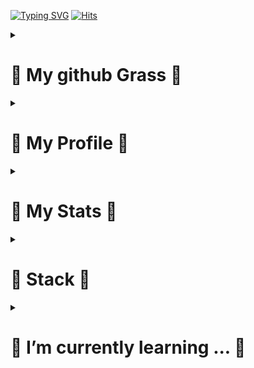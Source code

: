 [![Typing SVG](https://readme-typing-svg.demolab.com?font=Fira+Code&weight=900&size=64&pause=1000&center=true&vCenter=true&width=1000&height=200&lines=Hi%E2%9C%8C%F0%9F%8F%BB+falcons%F0%9F%A6%85)](https://git.io/typing-svg)
[![Hits](https://hits.seeyoufarm.com/api/count/incr/badge.svg?url=https%3A%2F%2Fgithub.com%2Ffalconlee236&count_bg=%230A32E7&title_bg=%23EB0A34&icon=&icon_color=%23E7E7E7&title=hits&edge_flat=false)](https://hits.seeyoufarm.com)  
<details>
  <summary>
    <h1> 🌲 My github Grass 🌲 </h1>
  </summary>
  <img src="./profile-3d-contrib/profile-season-animate.svg">
</details> 

<details>
  <summary>
    <h1> 🤑 My Profile 🤑 </h1>
  </summary>
  <ul>
    <li>중앙대학교 소프트웨어학부 19학번 2019.03.04 ~ now</li>
    <li>대한민국 육군 ROKA 네트워크 21-5기 네트워크 운용 정비병(175101) 2021.03.08 ~ 2022.09.07</li>
    <li>42Seoul 9기 1차 Cadet 2023.03.13 ~ now</li>
    <li>2023 여름방학 PRE Program in Computer Vision Machine Learning Lab 2023.06.30 ~ 2023.08.25</li>
    <li>2023 OSSCA 오픈소스 컨트리뷰션 아카데미 파이토치 및 파이토치라이트닝 문서 한글화 리드멘티 2023.07.08 ~ 2023.10.07</li>
    <li>Google for Devleopers Machine Learning Bootcamp 2023 (4기) 2023.09.01 ~ 2023.11.24</li>
    <li>GDSC 3기 Core Member 2023.09.01 ~ 2024.07</li>
  </ul>  
</details>

<details>
  <summary>
    <h1> 💚 My Stats 💚 </h1>
  </summary>
  <img src="https://github-profile-trophy.vercel.app/?username=falconlee236&theme=algolia&margin-w=10&margin-h=10&row=1&column=8">
  <img src="https://github-readme-stats.vercel.app/api?username=falconlee236&count_private=true&show_icons=true&theme=tokyonight">
  <img src="http://mazassumnida.wtf/api/v2/generate_badge?boj=hermit236">
</details>

<details>
  <summary>
   <h1> 💪 Stack 💪 </h1> 
  </summary>
  <strong>Techs that i've used at least once<br></strong>
  <table>
      <tr>
        <td>&nbsp;</td>
        <th scope="col">Stack</th>
      </tr>
      <tr>
        <th scope="row">Algorithm</th>
        <td align="center">
          <img src="https://img.shields.io/badge/C-A8B9CC?style=flat-square&logo=C&logoColor=white"/>
          <img src="https://img.shields.io/badge/C++-00599C?style=flat-square&logo=C%2B%2B&logoColor=white"/>
          <img src="https://img.shields.io/badge/Codeforces-1F8ACB?style=flat-square&logo=Codeforces&logoColor=white"/>
          <img src="https://img.shields.io/badge/LeetCode-FFA116?style=flat-square&logo=LeetCode&logoColor=white"/>
        </td>
      </tr>
      <tr>
        <th scope="row">Front-End</th>
        <td align="center">
          <img src="https://img.shields.io/badge/HTML5-E34F26?style=flat-square&logo=html5&logoColor=white"/> 
          <img src="https://img.shields.io/badge/CSS3-1572B6?style=flat-square&logo=css3&logoColor=white"/>
          <img src="https://img.shields.io/badge/JavaScript-F7DF1E?style=flat-square&logo=JavaScript&logoColor=black"/>
          <img src="https://img.shields.io/badge/TypeScript-3178C6?style=flat-square&logo=TypeScript&logoColor=white"/>
          <img src="https://img.shields.io/badge/React-61DAFB?style=flat-square&logo=React&logoColor=black"/>
          <img src="https://img.shields.io/badge/Next.js-000000?style=flat-square&logo=Next.js&logoColor=white"/>
          <img src="https://img.shields.io/badge/Redux-764ABC?style=flat-square&logo=Redux&logoColor=white"/>
          <img src="https://img.shields.io/badge/styledComponents-DB7093?style=flat-square&logo=styled-components&logoColor=white"/>
          <img src="https://img.shields.io/badge/tailwindcss-06B6D4?style=flat-square&logo=tailwindcss&logoColor=white"/>
        </td>
      </tr>
      <tr>
        <th scope="row">Back-End</th>
        <td align="center">
          <img src="https://img.shields.io/badge/MySQL-4479A1?style=flat-square&logo=MySQL&logoColor=white"/>
          <img src="https://img.shields.io/badge/Ubuntu-E95420?style=flat-square&logo=Ubuntu&logoColor=white"/>
          <img src="https://img.shields.io/badge/Node.js-339933?style=flat-square&logo=Node.js&logoColor=white"/>
          <img src="https://img.shields.io/badge/Linux-FCC624?style=flat-square&logo=Linux&logoColor=black"/>
        </td>
      </tr>
      <tr>
        <th scope="row">Data Science</th>
        <td align="center">
          <img src="https://img.shields.io/badge/TensorFlow-FF6F00?style=flat-square&logo=TensorFlow&logoColor=white"/>
          <img src="https://img.shields.io/badge/scikit_learn-F7931E?style=flat-square&logo=scikit-learn&logoColor=white"/>
          <img src="https://img.shields.io/badge/Pytorch-EE4C2C?style=flat-square&logo=Pytorch&logoColor=white"/>
          <img src="https://img.shields.io/badge/Python-3776AB?style=flat-square&logo=Python&logoColor=white"/>
          <img src="https://img.shields.io/badge/R-276DC3?style=flat-square&logo=R&logoColor=white"/>
          <img src="https://img.shields.io/badge/Google Colab-F9AB00?style=flat-square&logo=Google Colab&logoColor=white"/>
          <img src="https://img.shields.io/badge/PyCharm-000000?style=flat-square&logo=PyCharm&logoColor=white"/>
          <img src="https://img.shields.io/badge/Kaggle-20BEFF?style=flat-square&logo=Kaggle&logoColor=white"/>
          <img src="https://img.shields.io/badge/Coursera-0056D2?style=flat-square&logo=Coursera&logoColor=white"/>
          <img src="https://img.shields.io/badge/Jupyter-F37626?style=flat-square&logo=Jupyter&logoColor=white"/>
        </td>
      </tr>
    </table>
</details>

<details>
  <summary>
   <h1> 🌱 I’m currently learning ... 🌱 </h1>
  </summary>
  <ul>
    <li>lots of Algorithm(for coding test & coding contest)</li>
    <li>React</li>
    <li>Android</li>
    <li>Computer Vision: Generative model</li>
    <li>Pytorch</li>
    <li>Statistical Learning</li>
  </ul>  
</details>


## 

<!-- https://simpleicons.org/ -->

<!--
  <li>42Manito Front-End Developer 2023.08.21 ~ now</li>
**falconlee236/falconlee236** is a ✨ _special_ ✨ repository because its `README.md` (this file) appears on your GitHub profile.

Here are some ideas to get you started:


- 🔭 I’m currently working on ...
- 🌱 I’m currently learning ...
- 👯 I’m looking to collaborate on ...
- 🤔 I’m looking for help with ...
- 💬 Ask me about ...
- 📫 How to reach me: ...
- 😄 Pronouns: ...
- ⚡ Fun fact: ...
-->


<!-- 
|Stack|Content|
|------|-------|
|Algorithm|[![My Skills](https://skillicons.dev/icons?i=c,cpp,vscode)](https://skillicons.dev)|
|Front-End|[![My Skills](https://skillicons.dev/icons?i=js,ts,html,css,styledcomponents,bootstrap,react,materialui,electron,next)](https://skillicons.dev)|
|Back-End|[![My Skills](https://skillicons.dev/icons?i=js,ts,bash,vim,linux,express,firebase,nodejs,mysql,docker)](https://skillicons.dev)|
|Android|[![My Skills](https://skillicons.dev/icons?i=androidstudio,kotlin)](https://skillicons.dev)|
|Data Science|[![My Skills](https://skillicons.dev/icons?i=py,r,latex,md,matlab,pytorch)](https://skillicons.dev)|
-->
